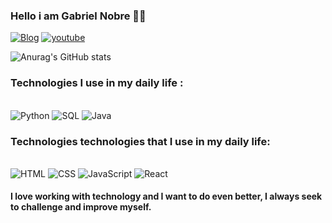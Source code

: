 ### Hello i am Gabriel Nobre 👨‍💻

[![Blog](https://img.shields.io/badge/LinkedIn-0077B5?style=for-the-badge&logo=linkedin&logoColor=white)](https://www.linkedin.com/in/gabriel-nobre-8bb1931a6/)
[![youtube](https://img.shields.io/badge/YouTube-FF0000?style=for-the-badge&logo=youtube&logoColor=white)](https://www.youtube.com/channel/UCdXsJG2dXnhlxrbxKEH5jVg)

![Anurag's GitHub stats](https://github-readme-stats.vercel.app/api?username=AntonioGabrielNobre&show_icons=true&theme=radical)

### Technologies I use in my daily life :

<div style="display: inline_block"></br>
    <img aling="center" alt="Python" src="https://img.shields.io/badge/Python-14354C?style=for-the-badge&logo=python&logoColor=white">
    <img aling="center" alt="SQL" src="https://img.shields.io/badge/MySQL-00000F?style=for-the-badge&logo=mysql&logoColor=white">
    <img aling="center" alt="Java" src="https://img.shields.io/badge/Java-ED8B00?style=for-the-badge&logo=openjdk&logoColor=white">
</div>

### Technologies technologies that I use in my daily life:

<div style="display: inline_block"></br>
    <img aling="center" alt="HTML" src="https://img.shields.io/badge/HTML5-E34F26?style=for-the-badge&logo=html5&logoColor=white">
    <img aling="center" alt="CSS" src="https://img.shields.io/badge/CSS3-1572B6?style=for-the-badge&logo=css3&logoColor=white">
    <img aling="center" alt="JavaScript" src="https://img.shields.io/badge/JavaScript-F7DF1E?style=for-the-badge&logo=javascript&logoColor=black">
    <img aling="center" alt="React" src="https://img.shields.io/badge/React-20232A?style=for-the-badge&logo=react&logoColor=61DAFB">
</div>


#### I love working with technology and I want to do even better, I always seek to challenge and improve myself. 

